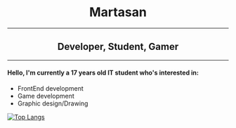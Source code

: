 <h1 align="center">Martasan</h1>

---

<h2 align="center">Developer, Student, Gamer</h2>

---

<h4> Hello, I'm currently a 17 years old IT student who's interested in: </h4>

- FrontEnd development
- Game development
- Graphic design/Drawing

[![Top Langs](https://github-readme-stats.vercel.app/api/top-langs/?username=Martasantenbo&layout=compact)](https://github.com/Martasantenbo/github-readme-stats)
